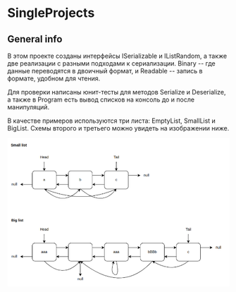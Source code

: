 # SingleProjects

## General info
В этом проекте созданы интерфейсы ISerializable и IListRandom, а также две реализации с разными подходами к сериализации. Binary -- где данные переводятся в двоичный формат, и Readable -- запись в формате, удобном для чтения. 

Для проверки написаны юнит-тесты для методов Serialize и Deserialize, а также в Program есть вывод списков на консоль до и после манипуляций. 

В качестве примеров используются три листа: EmptyList, SmallList и BigList. Схемы второго и третьего можно увидеть на изображении ниже.

![Lists scheme](./scheme.png)
